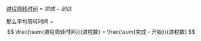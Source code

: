 [进程周转时间](进程周转时间.md) = $完成 - 到达$

那么平均周转时间 = 
$$
\frac{\sum{进程周转时间}}{进程数} = \frac{\sum{完成 - 开始}}{进程数}
$$
